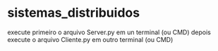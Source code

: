 # sistemas_distribuidos

execute primeiro o arquivo Server.py em un terminal (ou CMD)
depois execute o arquivo Cliente.py em outro terminal (ou CMD)
